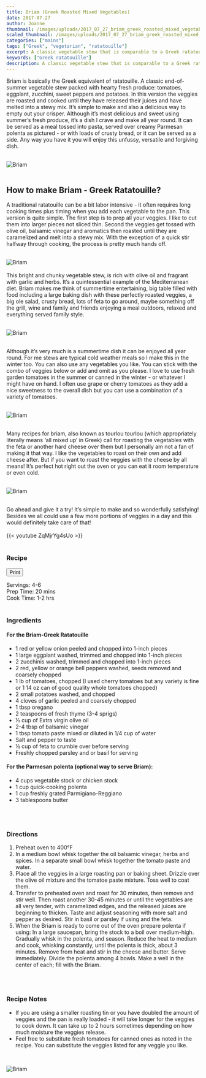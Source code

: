 ```yaml
---
title: Briam (Greek Roasted Mixed Vegetables)
date: 2017-07-27
author: Joanne
thumbnail: /images/uploads/2017_07_27_briam_greek_roasted_mixed_vegetables_1.jpg
scaled_thumbnail: /images/uploads/2017_07_27_briam_greek_roasted_mixed_vegetables_0.jpg
categories: ["mains"]
tags: ["Greek", "vegetarian", "ratatouille"]
excerpt: A classic vegetable stew that is comparable to a Greek ratatouille
keywords: ["Greek ratatouille"]
description: A classic vegetable stew that is comparable to a Greek ratatouille
---
```

<span class="blog-text">

Briam is basically the Greek equivalent of ratatouille. A classic end-of-summer vegetable stew packed with hearty fresh produce: tomatoes, eggplant, zucchini, sweet peppers and potatoes. In this version the veggies are roasted and cooked until they have released their juices and have melted into a stewy mix. It’s simple to make and also a delicious way to empty out your crisper. Although it’s most delicious and sweet using summer’s fresh produce, it’s a dish I crave and make all year round. It can be served as a meal tossed into pasta, served over creamy Parmesan polenta as pictured - or with loads of crusty bread, or it can be served as a side. Any way you have it you will enjoy this unfussy, versatile and forgiving dish.
</br>
</br>

![Briam](/images/uploads/2017_07_27_briam_greek_roasted_mixed_vegetables_2.jpg)
</br>
</br>

## How to make Briam - Greek Ratatouille?
A traditional ratatouille can be a bit labor intensive - it often requires long cooking times plus timing when you add each vegetable to the pan. This version is quite simple. The first step is to prep all your veggies. I like to cut them into larger pieces not sliced thin. Second the veggies get tossed with olive oil, balsamic vinegar and aromatics then roasted until they are caramelized and melt into a stewy mix.
With the exception of a quick stir halfway through cooking, the process is pretty much hands off.
</br>
</br>

![Briam](/images/uploads/2017_07_27_briam_greek_roasted_mixed_vegetables_3.jpg)
</br>
</br>
This bright and chunky vegetable stew, is rich with olive oil and fragrant with garlic and herbs. It’s a quintessential example of the Mediterranean diet. Briam makes me think of summertime entertaining, big table filled with food including a large baking dish with these perfectly roasted veggies, a big ole salad, crusty bread, lots of feta to go around, maybe something off the grill, wine and family and friends enjoying a meal outdoors, relaxed and everything served family style.
</br>
</br>

![Briam](/images/uploads/2017_07_27_briam_greek_roasted_mixed_vegetables_4.jpg)
</br>
</br>

Although it’s very much is a summertime dish it can be enjoyed all year round. For me stews are typical cold weather meals so I make this in the winter too. You can also use any vegetables you like. You can stick with the combo of veggies below or add and omit as you please. I love to use fresh garden tomatoes in the summer or canned in the winter - or whatever I might have on hand. I often use grape or cherry tomatoes as they add a nice sweetness to the overall dish but you can use a combination of a variety of tomatoes.
</br>
</br>

![Briam](/images/uploads/2017_07_27_briam_greek_roasted_mixed_vegetables_5.jpg)
</br>
</br>

Many recipes for briam, also known as tourlou tourlou (which appropriately literally means ‘all mixed up’ in Greek) call for roasting the vegetables with the feta or another hard cheese over them but I personally am not a fan of making it that way. I like the vegetables to roast on their own and add cheese after. But if you want to roast the veggies with the cheese by all means! It’s perfect hot right out the oven or you can eat it room temperature or even cold.
</br>
</br>

![Briam](/images/uploads/2017_07_27_briam_greek_roasted_mixed_vegetables_6.jpg)
</br>
</br>

Go ahead and give it a try! It’s simple to make and so wonderfully satisfying! Besides we all could use a few more portions of veggies in a day and this would definitely take care of that!
</br>
</br>
{{< youtube ZqMjrYg4sUo >}}
</br>
</br>
</span>

### Recipe
<div print_button><form>
<input type="button" value="Print" class="btn__print" onClick="window.print()">
</form></div>

<div>Servings: <span itemprop="recipeYield">4-6</div>
<div>Prep Time: <meta itemprop="prepTime" content="PT20M">20 mins</div>
<div>Cook Time: <meta itemprop="cookTime" content="PT60M">1-2 hrs</div>
</br>

### Ingredients

#### For the Briam-Greek Ratatouille

* <span itemprop="recipeIngredient">1 red or yellow onion peeled and chopped into 1-inch pieces</span>
* <span itemprop="recipeIngredient">1 large eggplant washed, trimmed and chopped into 1-inch pieces</span>
* <span itemprop="recipeIngredient">2 zucchinis washed, trimmed and chopped into 1-inch pieces</span>
* <span itemprop="recipeIngredient">2 red, yellow or orange bell peppers washed, seeds removed and coarsely chopped</span>
* <span itemprop="recipeIngredient">1 lb of tomatoes, chopped (I used cherry tomatoes but any variety is fine or 1 14 oz can of good quality whole tomatoes chopped)</span>
* <span itemprop="recipeIngredient">2 small potatoes washed, and chopped</span>
* <span itemprop="recipeIngredient">4 cloves of garlic peeled and coarsely chopped</span>
* <span itemprop="recipeIngredient">1 tbsp oregano</span>
* <span itemprop="recipeIngredient">2 teaspoons of fresh thyme (3-4 sprigs)</span>
* <span itemprop="recipeIngredient">½ cup of Extra virgin olive oil</span>
* <span itemprop="recipeIngredient">2-4 tbsp of balsamic vinegar</span>
* <span itemprop="recipeIngredient">1 tbsp tomato paste mixed or diluted in 1/4 cup of water</span>
* <span itemprop="recipeIngredient">Salt and pepper to taste</span>
* <span itemprop="recipeIngredient">½ cup of feta to crumble over before serving</span>
* <span itemprop="recipeIngredient">Freshly chopped parsley and or basil for serving</span>

#### For the Parmesan polenta (optional way to serve Briam):

* 4 cups vegetable stock or chicken stock
* 1 cup quick-cooking polenta
* 1 cup freshly grated Parmigiano-Reggiano
* 3 tablespoons butter
</br>
</br>

### Directions

1. Preheat oven to 400°F
1. In a medium bowl whisk together the oil balsamic vinegar, herbs and spices. In a separate small bowl whisk together the tomato paste and water.
1. Place all the veggies in a large roasting pan or baking sheet. Drizzle over the olive oil mixture and the tomatoe paste mixture. Toss well to coat them.
1. Transfer to preheated oven and roast for 30 minutes, then remove and stir well. Then roast another 30-45 minutes or until the vegetables are all very tender, with caramelized edges, and the released juices are beginning to thicken. Taste and adjust seasoning with more salt and pepper as desired. Stir in basil or parsley if using and the feta.
1. When the Briam is ready to come out of the oven prepare polenta if using: In a large saucepan, bring the stock to a boil over medium-high. Gradually whisk in the polenta, and season. Reduce the heat to medium and cook, whisking constantly, until the polenta is thick, about 3 minutes. Remove from heat and stir in the cheese and butter. Serve immediately. Divide the polenta among 4 bowls. Make a well in the center of each; fill with the Briam.
</br>
</br>

### Recipe Notes
* If you are using a smaller roasting tin or you have doubled the amount of veggies and the pan is really loaded - it will take longer for the veggies to cook down. It can take up to 2 hours sometimes depending on how much moisture the veggies release.
* Feel free to substitute fresh tomatoes for canned ones as noted in the recipe. You can substitute the veggies listed for any veggie you like. 
</br>

![Briam](/images/uploads/2017_07_27_briam_greek_roasted_mixed_vegetables_7.jpg)